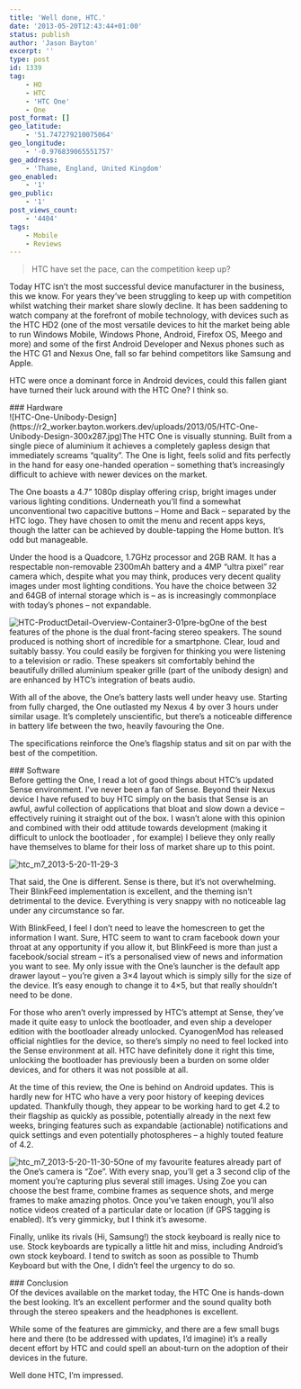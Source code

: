```yaml
---
title: 'Well done, HTC.'
date: '2013-05-20T12:43:44+01:00'
status: publish
author: 'Jason Bayton'
excerpt: ''
type: post
id: 1339
tag:
    - HO
    - HTC
    - 'HTC One'
    - One
post_format: []
geo_latitude:
    - '51.747279210075064'
geo_longitude:
    - '-0.976839065551757'
geo_address:
    - 'Thame, England, United Kingdom'
geo_enabled:
    - '1'
geo_public:
    - '1'
post_views_count:
    - '4404'
tags:
    - Mobile
    - Reviews
---
```

> HTC have set the pace, can the competition keep up?

Today HTC isn’t the most successful device manufacturer in the business, this we know. For years they’ve been struggling to keep up with competition whilst watching their market share slowly decline. It has been saddening to watch company at the forefront of mobile technology, with devices such as the HTC HD2 (one of the most versatile devices to hit the market being able to run Windows Mobile, Windows Phone, Android, Firefox OS, Meego and more) and some of the first Android Developer and Nexus phones such as the HTC G1 and Nexus One, fall so far behind competitors like Samsung and Apple.

HTC were once a dominant force in Android devices, could this fallen giant have turned their luck around with the HTC One? I think so.

<div>### Hardware

</div>![HTC-One-Unibody-Design](https://r2_worker.bayton.workers.dev/uploads/2013/05/HTC-One-Unibody-Design-300x287.jpg)The HTC One is visually stunning. Built from a single piece of aluminium it achieves a completely gapless design that immediately screams “quality”. The One is light, feels solid and fits perfectly in the hand for easy one-handed operation – something that’s increasingly difficult to achieve with newer devices on the market.

The One boasts a 4.7” 1080p display offering crisp, bright images under various lighting conditions. Underneath you’ll find a somewhat unconventional two capacitive buttons – Home and Back – separated by the HTC logo. They have chosen to omit the menu and recent apps keys, though the latter can be achieved by double-tapping the Home button. It’s odd but manageable.

Under the hood is a Quadcore, 1.7GHz processor and 2GB RAM. It has a respectable non-removable 2300mAh battery and a 4MP “ultra pixel” rear camera which, despite what you may think, produces very decent quality images under most lighting conditions. You have the choice between 32 and 64GB of internal storage which is – as is increasingly commonplace with today’s phones – not expandable.

![HTC-ProductDetail-Overview-Container3-01pre-bg](https://r2_worker.bayton.workers.dev/uploads/2013/05/HTC-ProductDetail-Overview-Container3-01pre-bg-300x230.png)One of the best features of the phone is the dual front-facing stereo speakers. The sound produced is nothing short of incredible for a smartphone. Clear, loud and suitably bassy. You could easily be forgiven for thinking you were listening to a television or radio. These speakers sit comfortably behind the beautifully drilled aluminium speaker grille (part of the unibody design) and are enhanced by HTC’s integration of beats audio.

With all of the above, the One’s battery lasts well under heavy use. Starting from fully charged, the One outlasted my Nexus 4 by over 3 hours under similar usage. It’s completely unscientific, but there’s a noticeable difference in battery life between the two, heavily favouring the One.

The specifications reinforce the One’s flagship status and sit on par with the best of the competition.

<div>### Software

</div>Before getting the One, I read a lot of good things about HTC’s updated Sense environment. I’ve never been a fan of Sense. Beyond their Nexus device I have refused to buy HTC simply on the basis that Sense is an awful, awful collection of applications that bloat and slow down a device – effectively ruining it straight out of the box. I wasn’t alone with this opinion and combined with their odd attitude towards development (making it difficult to unlock the bootloader , for example) I believe they only really have themselves to blame for their loss of market share up to this point.

![htc_m7_2013-5-20-11-29-3](https://r2_worker.bayton.workers.dev/uploads/2013/05/htc_m7_2013-5-20-11-29-3-558x1024.png)

That said, the One is different. Sense is there, but it’s not overwhelming. Their BlinkFeed implementation is excellent, and the theming isn’t detrimental to the device. Everything is very snappy with no noticeable lag under any circumstance so far.

With BlinkFeed, I feel I don’t need to leave the homescreen to get the information I want. Sure, HTC seem to want to cram facebook down your throat at any opportunity if you allow it, but BlinkFeed is more than just a facebook/social stream – it’s a personalised view of news and information you want to see. My only issue with the One’s launcher is the default app drawer layout – you’re given a 3×4 layout which is simply silly for the size of the device. It’s easy enough to change it to 4×5, but that really shouldn’t need to be done.

For those who aren’t overly impressed by HTC’s attempt at Sense, they’ve made it quite easy to unlock the bootloader, and even ship a developer edition with the bootloader already unlocked. CyanogenMod has released official nightlies for the device, so there’s simply no need to feel locked into the Sense environment at all. HTC have definitely done it right this time, unlocking the bootloader has previously been a burden on some older devices, and for others it was not possible at all.

At the time of this review, the One is behind on Android updates. This is hardly new for HTC who have a very poor history of keeping devices updated. Thankfully though, they appear to be working hard to get 4.2 to their flagship as quickly as possible, potentially already in the next few weeks, bringing features such as expandable (actionable) notifications and quick settings and even potentially photospheres – a highly touted feature of 4.2.

![htc_m7_2013-5-20-11-30-5](https://r2_worker.bayton.workers.dev/uploads/2013/05/htc_m7_2013-5-20-11-30-5-163x300.png)One of my favourite features already part of the One’s camera is “Zoe”. With every snap, you’ll get a 3 second clip of the moment you’re capturing plus several still images. Using Zoe you can choose the best frame, combine frames as sequence shots, and merge frames to make amazing photos. Once you’ve taken enough, you’ll also notice videos created of a particular date or location (if GPS tagging is enabled). It’s very gimmicky, but I think it’s awesome.

Finally, unlike its rivals (Hi, Samsung!) the stock keyboard is really nice to use. Stock keyboards are typically a little hit and miss, including Android’s own stock keyboard. I tend to switch as soon as possible to Thumb Keyboard but with the One, I didn’t feel the urgency to do so.

<div>### Conclusion

</div>Of the devices available on the market today, the HTC One is hands-down the best looking. It’s an excellent performer and the sound quality both through the stereo speakers and the headphones is excellent.

While some of the features are gimmicky, and there are a few small bugs here and there (to be addressed with updates, I’d imagine) it’s a really decent effort by HTC and could spell an about-turn on the adoption of their devices in the future.

Well done HTC, I’m impressed.